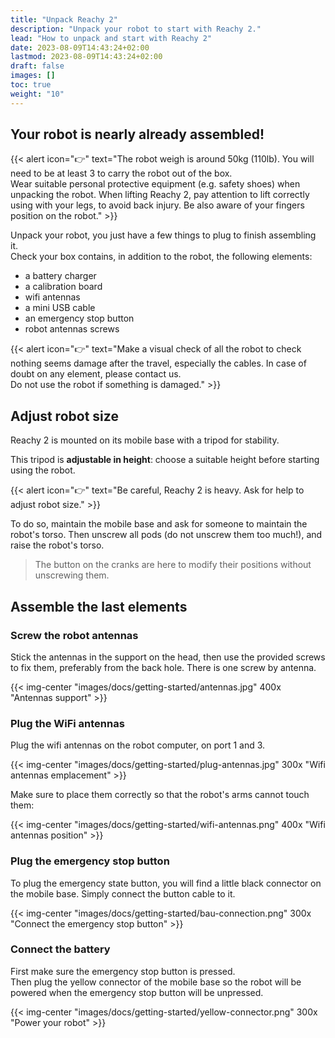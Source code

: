 ```yaml
---
title: "Unpack Reachy 2"
description: "Unpack your robot to start with Reachy 2."
lead: "How to unpack and start with Reachy 2"
date: 2023-08-09T14:43:24+02:00
lastmod: 2023-08-09T14:43:24+02:00
draft: false
images: []
toc: true
weight: "10"
---
```


## Your robot is nearly already assembled!

{{< alert icon="👉" text="The robot weigh is around 50kg (110lb). You will need to be at least 3 to carry the robot out of the box. </br>Wear suitable personal protective equipment (e.g. safety shoes) when unpacking the robot. When lifting Reachy 2, pay attention to lift correctly using with your legs, to avoid back injury. Be also aware of your fingers position on the robot." >}}

Unpack your robot, you just have a few things to plug to finish assembling it.  
Check your box contains, in addition to the robot, the following elements:
- a battery charger
- a calibration board
- wifi antennas
- a mini USB cable
- an emergency stop button
- robot antennas screws

{{< alert icon="👉" text="Make a visual check of all the robot to check nothing seems damage after the travel, especially the cables. In case of doubt on any element, please contact us. </br>Do not use the robot if something is damaged." >}}

## Adjust robot size

Reachy 2 is mounted on its mobile base with a tripod for stability.  

This tripod is **adjustable in height**: choose a suitable height before starting using the robot.  

{{< alert icon="👉" text="Be careful, Reachy 2 is heavy. Ask for help to adjust robot size." >}}

To do so, maintain the mobile base and ask for someone to maintain the robot's torso. Then unscrew all pods (do not unscrew them too much!), and raise the robot's torso.

> The button on the cranks are here to modify their positions without unscrewing them.

## Assemble the last elements

### Screw the robot antennas

Stick the antennas in the support on the head, then use the provided screws to fix them, preferably from the back hole. There is one screw by antenna.   

{{< img-center "images/docs/getting-started/antennas.jpg" 400x "Antennas support" >}}


### Plug the WiFi antennas

Plug the wifi antennas on the robot computer, on port 1 and 3. 

{{< img-center "images/docs/getting-started/plug-antennas.jpg" 300x "Wifi antennas emplacement" >}}

Make sure to place them correctly so that the robot's arms cannot touch them:

{{< img-center "images/docs/getting-started/wifi-antennas.png" 400x "Wifi antennas position" >}}

### Plug the emergency stop button

To plug the emergency state button, you will find a little black connector on the mobile base. Simply connect the button cable to it.

{{< img-center "images/docs/getting-started/bau-connection.png" 300x "Connect the emergency stop button" >}}

### Connect the battery

First make sure the emergency stop button is pressed.  
Then plug the yellow connector of the mobile base so the robot will be powered when the emergency stop button will be unpressed.  

{{< img-center "images/docs/getting-started/yellow-connector.png" 300x "Power your robot" >}}
